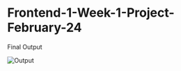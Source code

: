 # Frontend-1-Week-1-Project-February-24

Final Output

![Output](https://github.com/TheThunderB0lt/Frontend-1-week-1-feb-24-Project/assets/50051805/1e79ae33-20eb-44fa-be72-3f6adb20274f)

